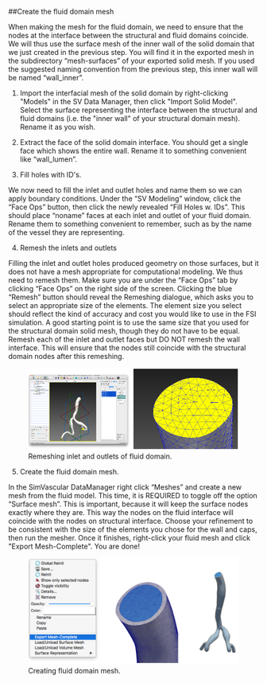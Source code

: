 ##Create the fluid domain mesh

When making the mesh for the fluid domain, we need to ensure that the nodes at the interface between the structural and fluid domains coincide. We will thus use the surface mesh of the inner wall of the solid domain that we just created in the previous step. You will find it in the exported mesh in the subdirectory “mesh-surfaces” of your exported solid mesh. If you used the suggested naming convention from the previous step, this inner wall will be named “wall_inner”.

1. Import the interfacial mesh of the solid domain by right-clicking "Models" in the SV Data Manager, then click "Import Solid Model". Select the surface representing the interface between the structural and fluid domains (i.e. the "inner wall" of your structural domain mesh). Rename it as you wish.

2. Extract the face of the solid domain interface. You should get a single face which shows the entire wall. Rename it to something convenient like “wall_lumen”.

3. Fill holes with ID's.

We now need to fill the inlet and outlet holes and name them so we can apply boundary conditions. Under the “SV Modeling” window, click the “Face Ops” button, then click the newly revealed “Fill Holes w. IDs”. This should place “noname” faces at each inlet and outlet of your fluid domain. Rename them to something convenient to remember, such as by the name of the vessel they are representing.

4. Remesh the inlets and outlets

Filling the inlet and outlet holes produced geometry on those surfaces, but it does not have a mesh appropriate for computational modeling. We thus need to remesh them. Make sure you are under the “Face Ops” tab by clicking “Face Ops” on the right side of the screen. Clicking the blue “Remesh” button should reveal the Remeshing dialogue, which asks you to select an appropriate size of the elements. The element size you select should reflect the kind of accuracy and cost you would like to use in the FSI simulation. A good starting point is to use the same size that you used for the structural domain solid mesh, though they do not have to be equal. Remesh each of the inlet and outlet faces but DO NOT remesh the wall interface. This will ensure that the nodes still coincide with the structural domain nodes after this remeshing.

<figure>
  <img class="svImg svImgLg" src="documentation/svFSI/fsi_tutorial/imgs/remesh_caps.png">
  <figcaption class="svCaption" >Remeshing inlet and outlets of fluid domain.</figcaption>
</figure>

5. Create the fluid domain mesh.

In the SimVascular DataManager right click “Meshes” and create a new mesh from the fluid model. This time, it is REQUIRED to toggle off the option “Surface mesh”. This is important, because it will keep the surface nodes exactly where they are. This way the nodes on the fluid interface will coincide with the nodes on structural interface. Choose your refinement to be consistent with the size of the elements you chose for the wall and caps, then run the mesher. Once it finishes, right-click your fluid mesh and click "Export Mesh-Complete". You are done!

<figure>
  <img class="svImg svImgLg" src="documentation/svFSI/fsi_tutorial/imgs/meshing_final_pic.png">
  <figcaption class="svCaption" >Creating fluid domain mesh.</figcaption>
</figure>

